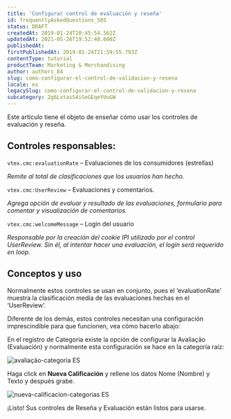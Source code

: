 ```yaml
---
title: 'Configurar control de evaluación y reseña'
id: frequentlyAskedQuestions_585
status: DRAFT
createdAt: 2019-01-24T20:45:54.562Z
updatedAt: 2021-05-26T19:52:40.600Z
publishedAt: 
firstPublishedAt: 2019-01-24T21:59:55.793Z
contentType: tutorial
productTeam: Marketing & Merchandising
author: authors_84
slug: como-configurar-el-control-de-validacion-y-resena
locale: es
legacySlug: como-configurar-el-control-de-validacion-y-resena
subcategory: 2g6LxtasS4iSeGEqeYUuGW
---
```


Este artículo tiene el objeto de enseñar cómo usar los controles de evaluación y reseña.

## Controles responsables:

`vtex.cmc:evaluationRate` – Evaluaciones de los consumidores (estrellas)

_Remite al total de clasificaciones que los usuarios han hecho._


`vtex.cmc:UserReview` – Evaluaciones y comentarios.

_Agrega opción de evaluar y resultado de las evaluaciones, formulario para comentar y visualización de comentarios._


`vtex.cmc:welcomeMessage` – Login del usuario

_Responsable por la creación del cookie IPI utilizado por el control UserReview. Sin él, al intentar hacer una evaluación, el login será requerido en loop._


## Conceptos y uso

Normalmente estos controles se usan en conjunto, pues el ‘evaluationRate’ muestra la clasificación media de las evaluaciones hechas en el ‘UserReview’.

Diferente de los demás, estos controles necesitan una configuración imprescindible para que funcionen, vea cómo hacerlo abajo:

En el registro de Categoria existe la opción de configurar la Avaliação (Evaluación) y normalmente esta configuración se hace en la categoría raíz:

![avaliação-categoria ES](//images.ctfassets.net/alneenqid6w5/2iOensHpjSW8aYCqi2o2O8/548b7ff362e70275c73dbc9b0b2239d6/avalia____o_es.png)

Haga click en **Nueva Calificación** y rellene los datos Nome (Nombre) y Texto y después grabe.

![nueva-calificacion-categorias ES](//images.ctfassets.net/alneenqid6w5/5A1DGDfYGI4syYkYGkAI86/c9fd86d9e6bbe8c61828e28e4cd0f5de/Nueva_calificacion.png)

¡Listo! Sus controles de Reseña y Evaluación están listos para usarse.
